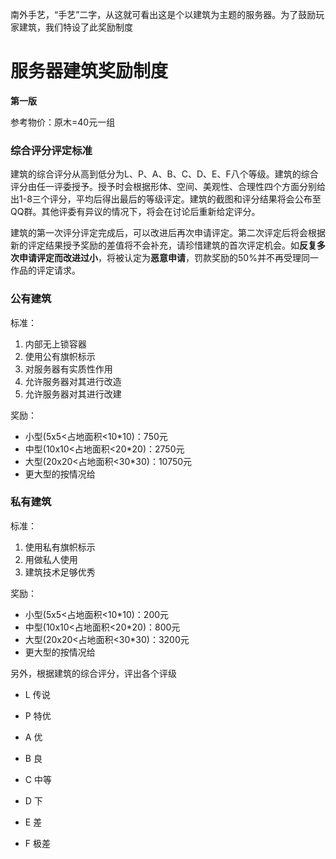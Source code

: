 南外手艺，“手艺”二字，从这就可看出这是个以建筑为主题的服务器。为了鼓励玩家建筑，我们特设了此奖励制度

# 服务器建筑奖励制度

**第一版**

参考物价：原木=40元一组

### 综合评分评定标准

建筑的综合评分从高到低分为L、P、A、B、C、D、E、F八个等级。建筑的综合评分由任一评委授予。授予时会根据形体、空间、美观性、合理性四个方面分别给出1-8三个评分，平均后得出最后的等级评定。建筑的截图和评分结果将会公布至QQ群。其他评委有异议的情况下，将会在讨论后重新给定评分。

建筑的第一次评分评定完成后，可以改进后再次申请评定。第二次评定后将会根据新的评定结果授予奖励的差值将不会补充，请珍惜建筑的首次评定机会。如**反复多次申请评定而改进过小**，将被认定为**恶意申请**，罚款奖励的50%并不再受理同一作品的评定请求。

### 公有建筑

标准：

1. 内部无上锁容器
2. 使用公有旗帜标示
3. 对服务器有实质性作用
4. 允许服务器对其进行改造
5. 允许服务器对其进行改建

奖励：
 - 小型(5x5<占地面积<10*10)：750元
 - 中型(10x10<占地面积<20*20)：2750元
 - 大型(20x20<占地面积<30*30)：10750元
 - 更大型的按情况给

### 私有建筑

标准：

1. 使用私有旗帜标示      
2. 用做私人使用
3. 建筑技术足够优秀

奖励：

 - 小型(5x5<占地面积<10*10)：200元
 - 中型(10x10<占地面积<20*20)：800元
 - 大型(20x20<占地面积<30*30)：3200元
 - 更大型的按情况给

另外，根据建筑的综合评分，评出各个评级

 - L	传说

 - P	特优

 - A	优

 - B	良

 - C	中等

 - D	下

 - E 差

 - F 极差

